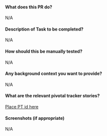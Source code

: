 #### What does this PR do?
N/A
#### Description of Task to be completed?
N/A
#### How should this be manually tested?
N/A
#### Any background context you want to provide?
N/A
#### What are the relevant pivotal tracker stories?
[Place PT id here]()
#### Screenshots (if appropriate)
N/A
